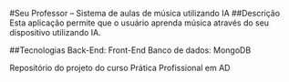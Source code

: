 #Seu Professor – Sistema de aulas de música utilizando IA
##Descrição
Esta aplicação permite que o usuário aprenda música através do seu dispositivo utilizando IA.

##Tecnologias
Back-End: Front-End 
Banco de dados: MongoDB

Repositório do projeto do curso Prática Profissional em AD
